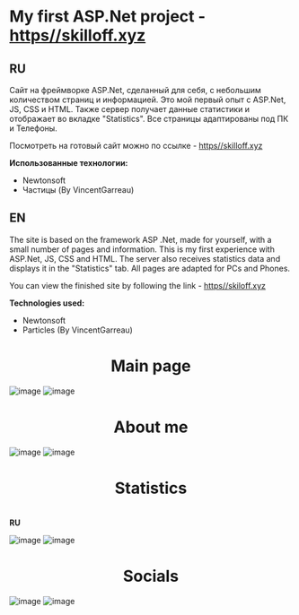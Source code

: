 # My first ASP.Net project - [https//skilloff.xyz](https://skilloff.xyz/)

## **RU**
Сайт на фреймворке ASP.Net, сделанный для себя, с небольшим количеством страниц и информацией. Это мой первый опыт с ASP.Net, JS, CSS и HTML.
Также сервер получает данные статистики и отображает во вкладке "Statistics". Все страницы адаптированы под ПК и Телефоны.

Посмотреть на готовый сайт можно по ссылке - [https//skilloff.xyz](https://skilloff.xyz/)

**Использованные технологии:**
- Newtonsoft
- Частицы (By VincentGarreau)

## **EN**
The site is based on the framework ASP .Net, made for yourself, with a small number of pages and information. This is my first experience with ASP.Net, JS, CSS and HTML.
The server also receives statistics data and displays it in the "Statistics" tab. All pages are adapted for PCs and Phones.

You can view the finished site by following the link - [https//skiloff.xyz](http://skilloff.xyz/)

**Technologies used:**
- Newtonsoft
- Particles (By VincentGarreau)

<h1 align="center">Main page</h1>

![image](https://user-images.githubusercontent.com/101990183/175088881-bfdaf84b-5e13-4c21-806f-fe1ee48a3c81.png)
![image](https://user-images.githubusercontent.com/101990183/175090516-73989e94-4644-4ede-b628-90b31233d7bf.png)


<h1 align="center">About me</h1>

![image](https://user-images.githubusercontent.com/101990183/175090003-e4a2b385-3b83-4fcd-9009-4eafcd827771.png)
![image](https://user-images.githubusercontent.com/101990183/175090712-7c6742e2-942b-4896-9571-a2ac4393a0a8.png)


<h1 align="center">Statistics</h1>

<br>**RU**

![image](https://user-images.githubusercontent.com/101990183/175090152-0e8556c9-71b9-4dc6-b703-fdfed07ea9b2.png)
![image](https://user-images.githubusercontent.com/101990183/175090788-4c895ec5-6779-4b3d-aa5b-f18977a703af.png)


<h1 align="center">Socials</h1>

![image](https://user-images.githubusercontent.com/101990183/175090293-682a3044-aa06-4771-a2cd-8403d33f5c40.png)
![image](https://user-images.githubusercontent.com/101990183/175090880-8d4ef709-54ad-4aa0-b6f1-ea8029eed5e0.png)
